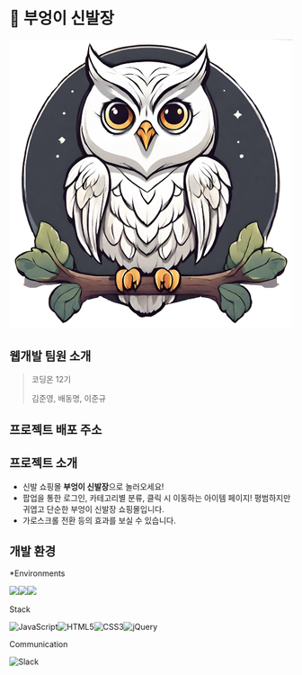 # 🦉 부엉이 신발장

![alt text](src/img/OOTD.jpg)


## 웹개발 팀원 소개

> 코딩온 12기
>
> 김준영, 배동명, 이준규
>

## 프로젝트 배포 주소

## 프로젝트 소개
- 신발 쇼핑몰 **부엉이 신발장**으로 놀러오세요!
- 팝업을 통한 로그인, 카테고리별 분류, 클릭 시 이동하는 아이템 페이지! 평범하지만 귀엽고 단순한 부엉이 신발장 쇼핑몰입니다.
- 가로스크롤 전환 등의 효과를 보실 수 있습니다.

## 개발 환경
*Environments

 <img src="![Visual Studio Code](https://img.shields.io/badge/Visual%20Studio%20Code-0078d7.svg?style=for-the-badge&logo=visual-studio-code&logoColor=white)"><img src="![Git](https://img.shields.io/badge/git-%23F05033.svg?style=for-the-badge&logo=git&logoColor=white)"><img src="![GitHub](https://img.shields.io/badge/github-%23121011.svg?style=for-the-badge&logo=github&logoColor=white)">

Stack

![JavaScript](https://img.shields.io/badge/javascript-%23323330.svg?style=for-the-badge&logo=javascript&logoColor=%23F7DF1E)![HTML5](https://img.shields.io/badge/html5-%23E34F26.svg?style=for-the-badge&logo=html5&logoColor=white)![CSS3](https://img.shields.io/badge/css3-%231572B6.svg?style=for-the-badge&logo=css3&logoColor=white)![jQuery](https://img.shields.io/badge/jquery-%230769AD.svg?style=for-the-badge&logo=jquery&logoColor=white)
  
Communication

![Slack](https://img.shields.io/badge/Slack-4A154B?style=for-the-badge&logo=slack&logoColor=white)